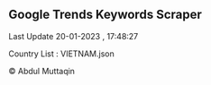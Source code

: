 

## Google Trends Keywords Scraper 
 
Last Update 20-01-2023 , 17:48:27

Country List :
VIETNAM.json



© Abdul Muttaqin 
